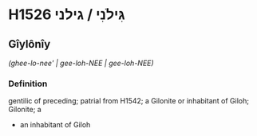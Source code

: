 # H1526 גִּילֹנִי / גילני

## Gîylônîy

_(ghee-lo-nee' | ɡee-loh-NEE | ɡee-loh-NEE)_

### Definition

gentilic of preceding; patrial from H1542; a Gilonite or inhabitant of Giloh; Gilonite; a

- an inhabitant of Giloh
